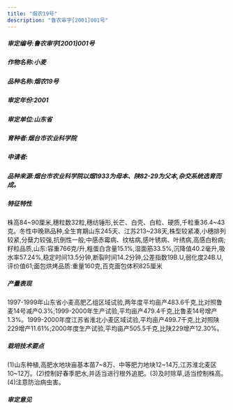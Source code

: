 ```yaml
---
title: "烟农19号"
description: "鲁农审字[2001]001号"
---
```

##### 审定编号:鲁农审字[2001]001号

##### 作物名称:小麦

##### 品种名称:烟农19号

##### 审定年份:2001

##### 审定单位:山东省

##### 育种者:烟台市农业科学院

##### 申请者:

##### 品种来源:烟台市农业科学院以烟1933为母本、陕82-29为父本,杂交系统选育而成。

##### 特征特性
株高84~90厘米,穗粒数32粒,穗纺锤形,长芒、白壳、白粒、硬质,千粒重36.4~43克。冬性中晚熟品种,全生育期山东245天、江苏213~238天,株型较紧凑,小穗排列较紧,分蘖力较强,抗倒性一般;中感赤霉病、纹枯病,感叶锈病、叶绣病,高感白粉病;籽粒品质,山东:容重766克/升,粗蛋白含量15.1%,湿面筋33.5%,沉降值40.2毫升,吸水率57.24%,稳定时间13.5分钟,断裂时间14.2分钟,公差指数19B.U,弱化度24B.U,评价值61;面包烘烤品质:重量160克,百克面包体积825厘米

##### 产量表现
1997-1999年山东省小麦高肥乙组区域试验,两年度平均亩产483.6千克,比对照鲁麦14号减产0.3%;1999-2000年生产试验,平均亩产479.4千克,比鲁麦14号增产1.3%。1999-2000年度江苏省淮北小麦区域试验,平均亩产499.7千克,比对照陕229增产11.61%;2000年度生产试验,平均亩产505.5千克,比陕229增产12.30%。

##### 栽培技术要点
(1)山东种植,高肥水地块亩基本苗7~8万、中等肥力地块12~14万,江苏淮北麦区10~12万。(2)控制好春季肥水,并适当进行根外追肥。(3)及时除草,适当控制株高。(4)注意防治病虫害。

##### 审定意见

